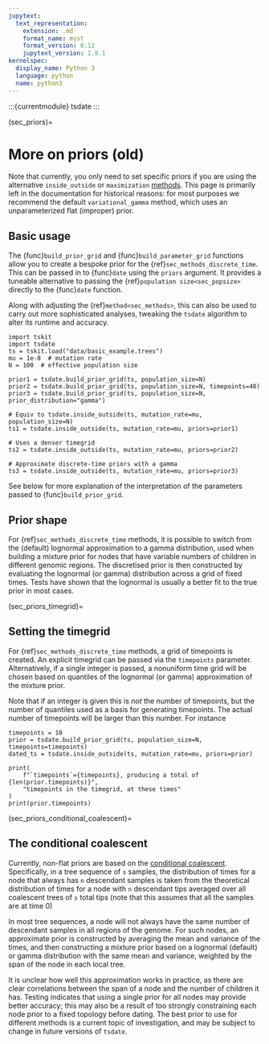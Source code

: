 ```yaml
---
jupytext:
  text_representation:
    extension: .md
    format_name: myst
    format_version: 0.12
    jupytext_version: 1.9.1
kernelspec:
  display_name: Python 3
  language: python
  name: python3
---
```


:::{currentmodule} tsdate
:::

(sec_priors)=

# More on priors (old)

Note that currently, you only need to set specific priors if you are using the alternative
`inside_outside` or `maximization` [methods](sec_methods). This page is primarily left in the
documentation for historical reasons: for most purposes we recommend the default
`variational_gamma` method, which uses an unparameterized flat (improper) prior.

## Basic usage

The {func}`build_prior_grid` and {func}`build_parameter_grid` functions allow you to create a bespoke prior
for the {ref}`sec_methods_discrete_time`.
This can be passed in to {func}`date` using the `priors` argument. It provides
a tuneable alternative to passing the {ref}`population size<sec_popsize>`
directly to the {func}`date` function.

Along with adjusting the {ref}`method<sec_methods>`,
this can also be used to carry out more sophisticated
analyses, tweaking the `tsdate` algorithm to alter its runtime and accuracy.

```{code-cell} ipython3
import tskit
import tsdate
ts = tskit.load("data/basic_example.trees")
mu = 1e-8  # mutation rate
N = 100  # effective population size

prior1 = tsdate.build_prior_grid(ts, population_size=N)
prior2 = tsdate.build_prior_grid(ts, population_size=N, timepoints=40)
prior3 = tsdate.build_prior_grid(ts, population_size=N, prior_distribution="gamma")

# Equiv to tsdate.inside_outside(ts, mutation_rate=mu, population_size=N)
ts1 = tsdate.inside_outside(ts, mutation_rate=mu, priors=prior1)

# Uses a denser timegrid
ts2 = tsdate.inside_outside(ts, mutation_rate=mu, priors=prior2)

# Approximate discrete-time priors with a gamma
ts3 = tsdate.inside_outside(ts, mutation_rate=mu, priors=prior3)
```

See below for more explanation of the interpretation of the parameters passed to
{func}`build_prior_grid`.

## Prior shape

For {ref}`sec_methods_discrete_time` methods, it is possible to switch from the
(default) lognormal approximation to a gamma distribution, used when building a
mixture prior for nodes that have variable numbers of children in different
genomic regions. The discretised prior is then constructed by evaluating the
lognormal (or gamma) distribution across a grid of fixed times. Tests have shown that the
lognormal is usually a better fit to the true prior in most cases.

(sec_priors_timegrid)=

## Setting the timegrid

For {ref}`sec_methods_discrete_time` methods, a grid of timepoints is created. An explicit
timegrid can be passed via the `timepoints` parameter. Alternatively, if a single integer is
passed, a nonuniform time grid will be chosen based on quantiles of the
lognormal (or gamma) approximation of the mixture prior.

Note that if an integer is given this is *not* the number of timepoints, but the number of
quantiles used as a basis for generating timepoints.  The actual number of timepoints will
be larger than this number. For instance

```{code-cell} ipython3
timepoints = 10
prior = tsdate.build_prior_grid(ts, population_size=N, timepoints=timepoints)
dated_ts = tsdate.inside_outside(ts, mutation_rate=mu, priors=prior)

print(
    f"`timepoints`={timepoints}, producing a total of {len(prior.timepoints)}",
    "timepoints in the timegrid, at these times"
)
print(prior.timepoints)
```

<!--
**We no longer do this**

For {ref}`sec_methods_continuous_time` methods, a grid of variational parameters is
created (e.g. shape and rate parameters of gamma distributions for each node), which
may be modified manually. 
Currently, node-specific priors are combined to generate a global i.i.d. prior
(although this behaviour will be changed in future releases to provide more
flexibility.)
-->

(sec_priors_conditional_coalescent)=

## The conditional coalescent

Currently, non-flat priors are based on the
[conditional coalescent](http://dx.doi.org/10.1006/tpbi.1998.1411).
Specifically, in a tree sequence of `s` samples, the distribution of times for a node that always
has `n` descendant samples is taken from the theoretical distribution of times
for a node with `n` descendant tips averaged over all coalescent trees of `s` total
tips (note that this assumes that all the samples are at time 0)

In most tree sequences, a node will not always have the same number of
descendant samples in all regions of the genome. For such nodes, an approximate prior
is constructed by averaging the mean and variance of the times, and then constructing
a mixture prior based on a lognormal (default) or gamma distribution with the same mean
and variance, weighted by the span of the node in each local tree.

It is unclear how well this approximation works in practice, as there are clear
correlations between the span of a node and the number of children it has. Testing
indicates that using a single prior for all nodes may provide better accuracy; this
may also be a result of too strongly constraining each node prior to a fixed topology
before dating. The best prior to use for different methods is a current topic of 
investigation, and may be subject to change in future versions of `tsdate`.
